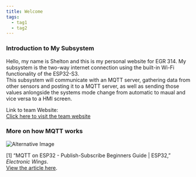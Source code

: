 ```yaml
---
title: Welcome
tags:
  - tag1
  - tag2
---
```


### Introduction to My Subsystem  

Hello, my name is Shelton and this is my personal website for EGR 314. My subsystem is the two-way internet connection using the built-in Wi-Fi functionality of the ESP32-S3.  
This subsystem will communicate with an MQTT server, gathering data from other sensors and posting it to a MQTT server, as well as sending those values anlongside the systems mode change from automatic to maual and vice versa to a HMI screen.  

Link to team Website:  
<a href="https://egr314-2025-s-311.github.io/T311.github.io/" target="_blank">Click here to visit the team website</a>





### More on how MQTT works

![Alternative Image](https://github.com/user-attachments/assets/11b46da2-5434-47d9-ac46-38fdb6d5bcd9)

[1] “MQTT on ESP32 - Publish-Subscribe Beginners Guide | ESP32,” *Electronic Wings*.  
[View the article here](https://www.electronicwings.com/esp32/esp32-mqtt-client).  
